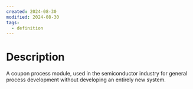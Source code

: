 ```yaml
---
created: 2024-08-30
modified: 2024-08-30
tags:
  - definition
---
```

# Description 
A coupon process module, used in the semiconductor industry for general process development without developing an entirely new system.